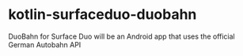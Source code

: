 # kotlin-surfaceduo-duobahn
DuoBahn for Surface Duo will be an Android app that uses the official German Autobahn API
